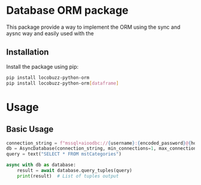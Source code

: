 # Database ORM package

This package provide a way to implement the ORM using the sync and aysnc way and easily used with the 
## Installation

Install the package using pip:

```sh
pip install locobuzz-python-orm
pip install locobuzz-python-orm[dataframe]
```
# Usage
## Basic Usage
```python
connection_string = f"mssql+aioodbc://{username}:{encoded_password}@{host}/{database}?driver=ODBC+Driver+17+for+SQL+Server"
db = AsyncDatabase(connection_string, min_connections=1, max_connections=1)
query = text("SELECT * FROM mstCategories")

async with db as database:
    result = await database.query_tuples(query)
    print(result)  # List of tuples output


```